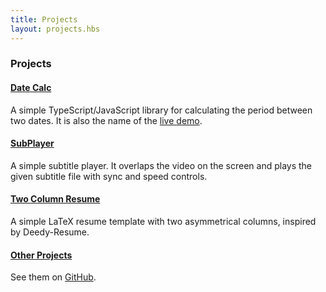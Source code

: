 ```yaml
---
title: Projects
layout: projects.hbs
---
```


### Projects

#### [Date Calc](https://github.com/zzpxyx/date-calc)
A simple TypeScript/JavaScript library for calculating the period between two dates. It is also the name of the [live demo](https://zzpxyx.github.io/date-calc).

#### [SubPlayer](https://github.com/zzpxyx/subplayer)
A simple subtitle player. It overlaps the video on the screen and plays the given subtitle file with sync and speed controls.

#### [Two Column Resume](https://github.com/zzpxyx/two-column-resume)
A simple LaTeX resume template with two asymmetrical columns, inspired by Deedy-Resume.

#### [Other Projects](https://github.com/zzpxyx)
See them on [GitHub](https://github.com/zzpxyx).

